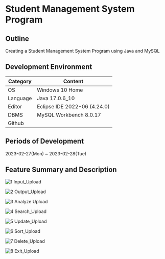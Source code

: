 # Student Management System Program

## Outline
Creating a Student Management System Program using Java and MySQL

## Development Environment
| Category | Content |
| --- | --- |
| OS | Windows 10 Home |
| Language | Java 17.0.6_10 |
| Editor | Eclipse IDE 2022-06 (4.24.0) |
| DBMS | MySQL Workbench 8.0.17 |
| Github |  |

## Periods of Development
2023-02-27(Mon) ~ 2023-02-28(Tue)

## Feature Summary and Description
![1  Input_Upload](https://user-images.githubusercontent.com/126849373/224264293-6108a859-7faf-4dd5-9220-1672b2f8a463.PNG)

![2  Output_Upload](https://user-images.githubusercontent.com/126849373/224264305-48a5c01d-8bf9-4b27-805b-8dbcd34cf504.png)

![3  Analyze Upload](https://user-images.githubusercontent.com/126849373/224264311-7f3697d5-abe2-4521-9503-6837ffdff6ba.png)

![4  Search_Upload](https://user-images.githubusercontent.com/126849373/224264321-0b262660-5636-4ab7-8977-0c2e90114eb7.png)

![5  Update_Upload](https://user-images.githubusercontent.com/126849373/224264328-b3f2b8f8-7b62-4772-a360-a4247842d95c.png)

![6  Sort_Upload](https://user-images.githubusercontent.com/126849373/224264336-07d83488-5ef5-475d-8b8a-1e3457154349.png)

![7  Delete_Upload](https://user-images.githubusercontent.com/126849373/224264343-b31ab4dc-776d-46d4-a908-4bb08769ce66.png)

![8  Exit_Upload](https://user-images.githubusercontent.com/126849373/224264355-f2c1565f-8636-4c86-bfb1-1f2bde88a987.png)
